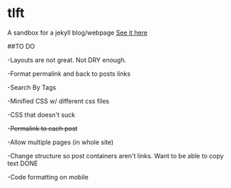 # tlft
A sandbox for a jekyll blog/webpage
[See it here](http://tmlewallen.github.io/)

##TO DO

-Layouts are not great. Not DRY enough. 

-Format permalink and back to posts links

-Search By Tags

-Minified CSS w/ different css files

-CSS that doesn't suck

-~~Permalink to each post~~

-Allow multiple pages (in whole site)

-Change structure so post containers aren't links. Want to be able to copy text DONE

-Code formatting on mobile

